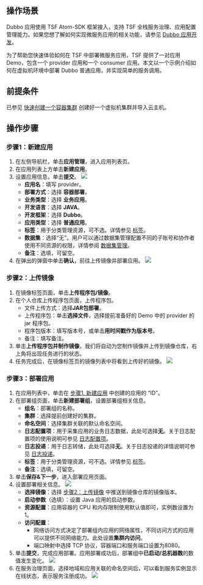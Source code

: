 ## 操作场景

Dubbo 应用使用 TSF Atom-SDK 框架接入，支持 TSF 全栈服务治理、应用配置管理能力。如果您想了解如何实现微服务应用的相关功能，请参见 [Dubbo 应用开发](#building)。

为了帮助您快速体验如何在 TSF 中部署微服务应用，TSF 提供了一对应用 Demo，包含一个 provider 应用和一个 consumer 应用。本文以一个示例介绍如何在虚拟机环境中部署 Dubbo 普通应用，并实现简单的服务调用。



## 前提条件

已参见 [快速创建一个容器集群](https://cloud.tencent.com/document/product/649/55505) 创建好一个虚拟机集群并导入云主机。



[](id:building)
## 操作步骤

[](id:step1)
### 步骤1：新建应用

1. 在左侧导航栏，单击**应用管理**，进入应用列表页。
2. 在应用列表上方单击**新建应用**。
3. 设置应用信息，单击**提交**。
   ![](https://qcloudimg.tencent-cloud.cn/raw/39b75760661b9f08df54f035a0efdae3.png)
   - **应用名**：填写 provider。
   - **部署方式**：选择 **容器部署**。
   - **业务类型**：选择 **业务应用**。
   - **开发语言**：选择 **JAVA**。
   - **开发框架**：选择 **Dubbo**。
   - **应用类型**：选择 **普通应用**。
   - **标签**：用于分类管理资源，可不选。详情参见 [标签](https://cloud.tencent.com/document/product/649/53869)。
   - **数据集**：选择“无”。用户可以通过数据集管理配置不同的子账号和协作者使用不同资源的权限，详情参阅 [数据集管理](https://cloud.tencent.com/document/product/649/38326)。
   - **备注**：选填，可留空。
4. 在弹出的弹窗中单击**确认**，前往上传镜像并部署应用。
   ![](https://main.qcloudimg.com/raw/761b87560d72e3a9e4b00a0d3b05a3b3.png)




[](id:step2)
### 步骤2：上传镜像

1. 在镜像标签页面，单击**上传程序包/镜像**。
2. 在个人仓库上传程序包页面，上传程序包。
   - 文件上传方式：选择**JAR包部署**。
   - 上传程序包：单击**选择文件**，选择提前准备好的 Demo 中的 provider 的 jar 程序包。
   - 程序包版本：填写版本号，或单击**用时间戳作为版本号**。
   - 备注：填写备注。
3. 单击**上传程序包并制作镜像**，我们将自动为您制作镜像并上传到镜像仓库，右上角将出现任务进行的状态。
4. 任务完成后，在镜像标签页的镜像列表中将看到上传好的镜像。
![](https://qcloudimg.tencent-cloud.cn/raw/2a04d4c9973aaa44ce0b1c877ba8b7d2.png)



### 步骤3：部署应用

1. 在应用列表中，单击在 [步骤1. 新建应用](#step1) 中创建的应用的 “ID”。
2. 在部署组页面，单击**新建部署组**，设置部署组相关信息。
   - **组名**：部署组的名称。
   - **集群**：选择提前创建好的集群。
   - **命名空间**：选择集群关联的默认命名空间。
   - **日志配置项**：用于采集应用的业务日志数据，此处可选择**无**。关于日志配置项的使用说明可参见 [日志配置项](https://cloud.tencent.com/document/product/649/13697)。
   - **日志投递**：用于日志转储，此处可选择**无**。关于日志投递的详情说明可参见 [日志投递](https://cloud.tencent.com/document/product/649/43510)。
   - **标签**：用于分类管理资源，可不选。详情参见 [标签](https://cloud.tencent.com/document/product/649/53869)。
   - **备注**：选填，可留空。
3. 单击**保存&下一步**，进入部署应用页面。
4. 设置部署相关信息。
![](https://qcloudimg.tencent-cloud.cn/raw/fe0089abfd6b528ce5917cd019260bad.png)
   - **选择镜像**：选择 [步骤2：上传镜像](#step2) 中推送到镜像仓库的镜像版本。
   - **启动参数**（选填）：设置 Java 应用的启动参数。
   - **资源配置**：应用容器的 CPU 和内存限制使用默认值即可，实例数设置为1。
   - **访问配置**： 
     - 网络访问方式决定了部署组内应用的网络属性，不同访问方式的应用可以提供不同网络能力。此处设置**集群内访问**。
     - 端口映射中选择 TCP 协议，容器端口和服务端口设置为8080。
5. 单击**提交**，完成应用部署。应用部署成功后，部署组中**已启动/总机器数**的数值发生变化。
![](https://qcloudimg.tencent-cloud.cn/raw/1d613f94d9bc3a1c46763e837f1fbf39.png)
6. 在服务治理页面，选择地域和应用关联的命名空间后，可以看到服务实例显示在线状态，表示服务注册成功。
![](https://qcloudimg.tencent-cloud.cn/raw/a13d86d15d83bdb88ab057c4041dc569.png)


